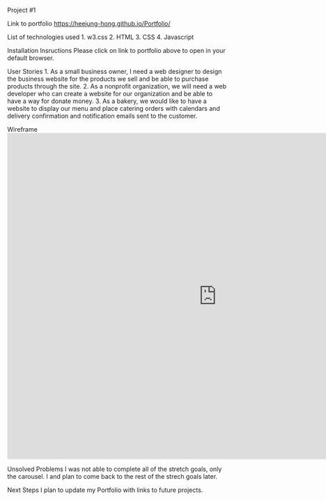 Project #1

Link to portfolio https://heejung-hong.github.io/Portfolio/


List of technologies used
    1. w3.css
    2. HTML
    3. CSS
    4. Javascript


Installation Insructions
    Please click on link to portfolio above to open in your default browser.


User Stories
    1. As a small business owner, I need a web designer to design the business website for the products we sell and be able to purchase products through the site.
    2. As a nonprofit organization, we will need a web developer who can create a website for our organization and be able to have a way for donate money.
    3. As a bakery, we would like to have a website to display our menu and place catering orders with calendars and delivery confirmation and notification emails sent to the customer.


Wireframe
    <iframe src="https://docs.google.com/presentation/d/e/2PACX-1vQFCuKfNvpsCn-hIUQXfMyYhXA20aDoLD03qAXHpcmKJ4UcDkyYk6xBb6PxVib98aKSKI-mHqobDEN-/embed?start=false&loop=false&delayms=3000" frameborder="0" width="960" height="749" allowfullscreen="true" mozallowfullscreen="true" webkitallowfullscreen="true"></iframe>


Unsolved Problems
    I was not able to complete all of the stretch goals, only the carousel.
    I and plan to come back to the rest of the strech goals later.


Next Steps
    I plan to update my Portfolio with links to future projects.



